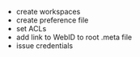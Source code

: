 * create workspaces
* create preference file
* set ACLs
* add link to WebID to root .meta file
* issue credentials
